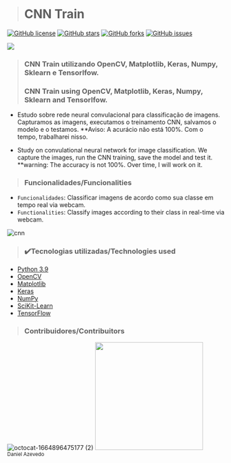 > <h1>CNN Train</h1>
[![GitHub license](https://img.shields.io/github/license/DanAzevedo/jumping-jacks-counter?style=for-the-badge)](https://github.com/DanAzevedo/jumping-jacks-counter/blob/main/LICENSE)
[![GitHub stars](https://img.shields.io/github/stars/DanAzevedo/jumping-jacks-counter?style=for-the-badge)](https://github.com/DanAzevedo/jumping-jacks-counter/stargazers)
[![GitHub forks](https://img.shields.io/github/forks/DanAzevedo/jumping-jacks-counter?style=for-the-badge)](https://github.com/DanAzevedo/jumping-jacks-counter/network)
[![GitHub issues](https://img.shields.io/github/issues/DanAzevedo/jumping-jacks-counter?style=for-the-badge)](https://github.com/DanAzevedo/jumping-jacks-counter/issues)

<p>
<img src="http://img.shields.io/static/v1?label=STATUS&message=%20TEST&color=blueviolet&style=for-the-badge"/>
</p>

> <h3>CNN Train utilizando OpenCV, Matplotlib, Keras, Numpy, Sklearn e Tensorlfow.</h3>
> <h3>CNN Train using OpenCV, Matplotlib, Keras, Numpy, Sklearn and Tensorlfow.</h3>  

- Estudo sobre rede neural convulacional para classificação de imagens. Capturamos as imagens, executamos o treinamento CNN, salvamos o modelo e o testamos.
**Aviso: A acurácio não está 100%. Com o tempo, trabalharei nisso.

- Study on convulational neural network for image classification. We capture the images, run the CNN training, save the model and test it.
**warning: The accuracy is not 100%. Over time, I will work on it.

> <h3>Funcionalidades/Funcionalities</h3>

- `Funcionalidades`: Classificar imagens de acordo como sua classe em tempo real via webcam.
- `Functionalities`: Classify images according to their class in real-time via webcam.

 ![cnn](https://user-images.githubusercontent.com/60473748/194603930-1b526da2-78e3-4bb4-916a-6d5c3c11f091.gif)

 > <h3>✔️Tecnologias utilizadas/Technologies used</h3>

- [Python 3.9](https://www.python.org/)
- [OpenCV](https://opencv.org/)
- [Matplotlib](https://matplotlib.org/)
- [Keras](https://keras.io/)
- [NumPy](https://numpy.org/)
- [SciKit-Learn](https://scikit-learn.org/stable/)
- [TensorFlow](https://www.tensorflow.org/)

> <h3>Contribuidores/Contribuitors</h3>

![octocat-1664896475177 (2)](https://user-images.githubusercontent.com/60473748/193859722-6fef2b23-a921-4c41-a600-487de23176b8.png)
<img src="https://avatars.githubusercontent.com/u/60473748?s=400&u=dde6f4919a91bc1d5c33737be4259f845a0ee553&v=4" width=250><br><sub>Daniel Azevedo</sub>
 
